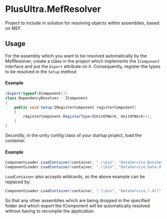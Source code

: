 # PlusUltra.MefResolver
Project to include in solution for resolving objects within assemblies, based on MEF.

## Usage ##

For the assembly which you want to be resolved automatically by the MefResolver, create a class in the project which implements the ```IComponent``` interface and put the ```Export``` attribute on it. Consequently, register the types to be resolved in the ```Setup``` method

#### Example  ####
```C#
[Export(typeof(IComponent))]
class DependencyResolver : IComponent
{
    public void Setup(IRegisterComponent registerComponent)
    {
        registerComponent.RegisterType<IUnitOfWork, UnitOfWork>();
    }
}
```

Secondly, in the unity config class of your startup project, load the container.

#### Example ####

```C#
ComponentLoader.LoadContainer(container, ".\\bin", "DataService.BusinessServices.dll");
ComponentLoader.LoadContainer(container, ".\\bin", "DataService.Data.dll");
```

```LoadContainer``` also accepts wildcards, so the above example can be replaced by:

```C#
ComponentLoader.LoadContainer(container, ".\\bin", "DataService.*.dll");
```

So that any other assemblies which are being dropped in the specified folder and which export the IComponent will be automatically resolved without having to recompile the application.

